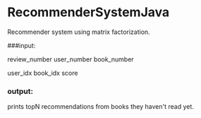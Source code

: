 # RecommenderSystemJava

Recommender system using matrix factorization.

###input:

review_number  user_number book_number


user_idx  book_idx  score


### output:
prints topN recommendations from books they haven't read yet.
